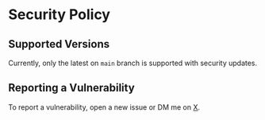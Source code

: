 # Security Policy

## Supported Versions

Currently, only the latest on `main` branch is supported with security updates.

## Reporting a Vulnerability

To report a vulnerability, open a new issue or DM me on [X](https://x.com/Mrwan_Shehata).

